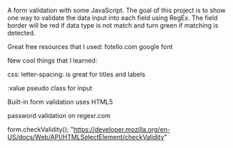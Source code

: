 A form validation with some JavaScript.
The goal of this project is to show one way to validate the data input into each field using RegEx. 
The field border will be red if data type is not match and turn green if matching is detected.


Great free resources that I used:
fotello.com
google font


New cool things that I learned:

css: letter-spacing: is great for titles and labels

:value pseudo class for input

Built-in form validation uses HTML5

password validation on regexr.com

form.checkValidity(); "https://developer.mozilla.org/en-US/docs/Web/API/HTMLSelectElement/checkValidity"